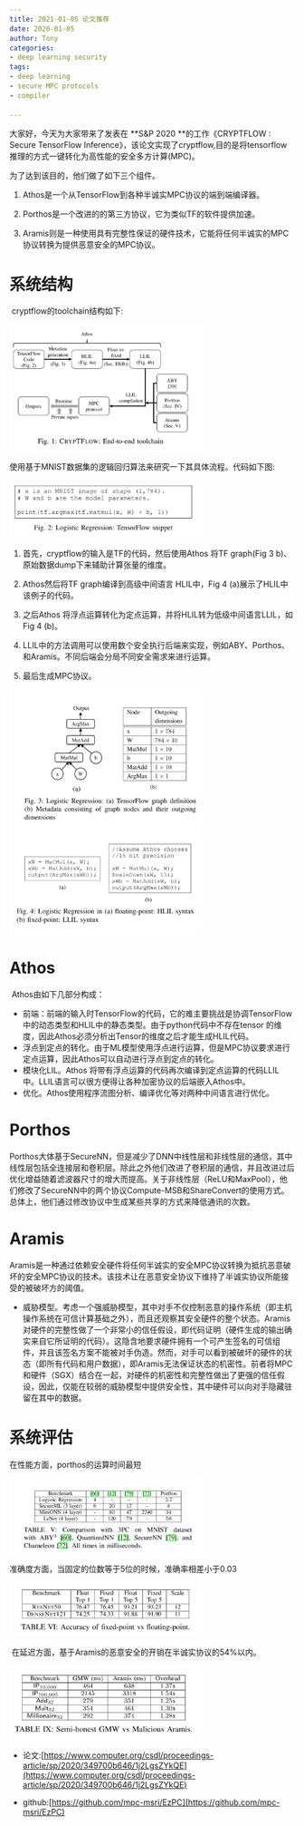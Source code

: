 ```yaml
---
title: 2021-01-05 论文推荐
date: 2020-01-05
author: Tony
categories:
- deep learning security
tags:
- deep learning
- secure MPC protocols
- compiler

---
```


大家好，今天为大家带来了发表在 **S&P 2020 **的工作《CRYPTFLOW : Secure TensorFlow Inference》，该论文实现了cryptflow,目的是将tensorflow推理的方式一键转化为高性能的安全多方计算(MPC)。

为了达到该目的，他们做了如下三个组件。

1. Athos是一个从TensorFlow到各种半诚实MPC协议的端到端编译器。

2. Porthos是一个改进的的第三方协议，它为类似TF的软件提供加速。

3. Aramis则是一种使用具有完整性保证的硬件技术，它能将任何半诚实的MPC协议转换为提供恶意安全的MPC协议。

# 系统结构

​	cryptflow的toolchain结构如下:

​	<img src="./img/0105/image-20210105210948523.png" alt="image-20210105210948523" style="zoom:33%;" />



​	使用基于MNIST数据集的逻辑回归算法来研究一下其具体流程。代码如下图:

​	<img src="./img/0105/image-20210105211706931.png" alt="image-20210105211706931" style="zoom:33%;" />

1. 首先，cryptflow的输入是TF的代码，然后使用Athos 将TF graph(Fig 3 b)、原始数据dump下来辅助计算张量的维度。

2. Athos然后将TF graph编译到高级中间语言 HLIL中，Fig 4 (a)展示了HLIL中该例子的代码。
3. 之后Athos 将浮点运算转化为定点运算，并将HLIL转为低级中间语言LLIL，如Fig 4 (b)。
4. LLIL中的方法调用可以使用数个安全执行后端来实现，例如ABY、Porthos、和Aramis。不同后端会分局不同安全需求来进行运算。
5. 最后生成MPC协议。

<img src="./img/0105/image-20210105213147049.png" alt="image-20210105213147049" style="zoom:33%;" />

<img src="./img/0105/image-20210105212049921.png" alt="image-20210105212049921" style="zoom:33%;" />

# Athos

​	Athos由如下几部分构成：

* 前端：前端的输入时TensorFlow的代码，它的难主要挑战是协调TensorFlow中的动态类型和HLIL中的静态类型。由于python代码中不存在tensor 的维度，因此Athos必须分析出Tensor的维度之后才能生成HLIL代码。
* 浮点到定点的转化。由于ML模型使用浮点进行运算，但是MPC协议要求进行定点运算，因此Athos可以自动进行浮点到定点的转化。
* 模块化LIL。Athos 将带有浮点运算的代码再次编译到定点运算的代码LLIL中。LLIL语言可以很方便得让各种加密协议的后端嵌入Athos中。
* 优化。Athos使用程序流图分析、编译优化等对两种中间语言进行优化。

# Porthos

​	Porthos大体基于SecureNN，但是减少了DNN中线性层和非线性层的通信，其中线性层包括全连接层和卷积层。除此之外他们改进了卷积层的通信，并且改进过后优化增益随着滤波器尺寸的增大而提高。关于非线性层（ReLU和MaxPool），他们修改了SecureNN中的两个协议Compute-MSB和ShareConvert的使用方式。总体上，他们通过修改协议中生成某些共享的方式来降低通讯的次数。

# Aramis

​	Aramis是一种通过依赖安全硬件将任何半诚实的安全MPC协议转换为抵抗恶意破坏的安全MPC协议的技术。该技术让在恶意安全协议下维持了半诚实协议所能接受的被破坏方的阈值。

* 威胁模型。考虑一个强威胁模型，其中对手不仅控制恶意的操作系统（即主机操作系统在可信计算基础之外），而且还观察其安全硬件的整个状态。Aramis对硬件的完整性做了一个非常小的信任假设，即代码证明（硬件生成的输出确实来自它所证明的代码）。这隐含地要求硬件拥有一个可产生签名的可信组件，并且该签名方案不能被对手伪造。然而，对手可以看到被破坏的硬件的状态（即所有代码和用户数据），即Aramis无法保证状态的机密性。前者将MPC和硬件（SGX）结合在一起，对硬件的机密性和完整性做出了更强的信任假设，因此，仅能在较弱的威胁模型中提供安全性，其中硬件可以向对手隐藏驻留在其中的数据。



# 系统评估

在性能方面，porthos的运算时间最短

<img src="./img/0105/image-20210105224133330.png" alt="image-20210105224133330" style="zoom:33%;" />

准确度方面，当固定的位数等于5位的时候，准确率相差小于0.03

<img src="./img/0105/image-20210105224407377.png" alt="image-20210105224407377" style="zoom:33%;" />

​	在延迟方面，基于Aramis的恶意安全的开销在半诚实协议的54%以内。

<img src="./img/0105/image-20210105224541627.png" alt="image-20210105224541627" style="zoom:33%;" />



- 论文:[https://www.computer.org/csdl/proceedings-article/sp/2020/349700b646/1j2LgsZYkQE](https://www.computer.org/csdl/proceedings-article/sp/2020/349700b646/1j2LgsZYkQE)

- github:[https://github.com/mpc-msri/EzPC](https://github.com/mpc-msri/EzPC)

